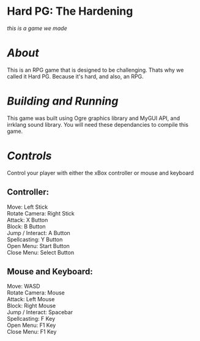 # Hard PG: The Hardening

_this is a game we made_

# _About_

This is an RPG game that is designed to be challenging.  Thats why we called it Hard PG.  Because it's hard, and also, an RPG.

# _Building and Running_

This game was built using Ogre graphics library and MyGUI API, and irrklang sound library.  You will need these dependancies to compile this game.

# _Controls_

Control your player with either the xBox controller or mouse and keyboard


## Controller:

Move:  				Left Stick  
Rotate Camera: 		Right Stick  
Attack:				X Button  
Block:				B Button  
Jump / Interact: 	A Button  
Spellcasting:		Y Button  
Open Menu:			Start Button  
Close Menu:			Select Button  


## Mouse and Keyboard:

Move: 				WASD  
Rotate Camera:		Mouse  
Attack:				Left Mouse  
Block:				Right Mouse  
Jump / Interact:	Spacebar  
Spellcasting:		F Key  
Open Menu:			F1 Key  
Close Menu:			F1 Key  

